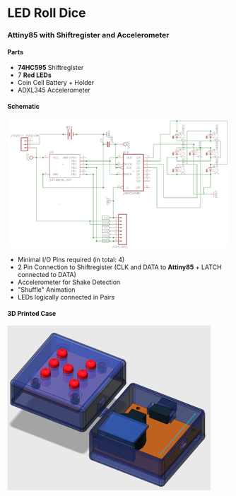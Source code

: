 # LED Roll Dice
### Attiny85 with Shiftregister and Accelerometer
#### Parts
* **74HC595** Shiftregister
* 7 **Red LEDs**
* Coin Cell Battery + Holder
* ADXL345 Accelerometer
#### Schematic
![Schematic](./doc/schematic.PNG)
* Minimal I/O Pins required (in total: 4)
* 2 Pin Connection to Shiftregister (CLK and DATA to **Attiny85** + LATCH connected to DATA)
* Accelerometer for Shake Detection
* "Shuffle" Animation
* LEDs logically connected in Pairs
#### 3D Printed Case
![3D Case](./doc/case.png)
